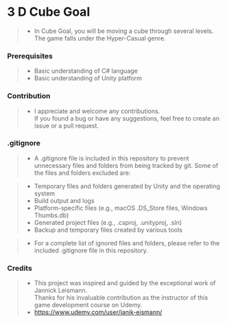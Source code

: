 # 3 D Cube Goal
> - In Cube Goal, you will be moving a cube through several levels.  
 The game falls under the Hyper-Casual genre.  

### Prerequisites
> - Basic understanding of C# language  
> - Basic understanding of Unity platform  

### Contribution
> - I appreciate and welcome any contributions.  
    If you found a bug or have any suggestions, feel free to create an issue or a pull request.

### .gitignore
> - A .gitignore file is included in this repository to prevent unnecessary files and folders from being tracked by git. Some of the files and folders excluded are:  

> - Temporary files and folders generated by Unity and the operating system
> - Build output and logs
> - Platform-specific files (e.g., macOS .DS_Store files, Windows Thumbs.db)
> - Generated project files (e.g., .csproj, .unityproj, .sln)
> - Backup and temporary files created by various tools  

> - For a complete list of ignored files and folders, please refer to the included .gitignore file in this repository.  

### Credits
> - This project was inspired and guided by the exceptional work of Jannick Leismann.  
Thanks for his invaluable contribution as the instructor of this game development course on Udemy. 
> - https://www.udemy.com/user/janik-eismann/ 